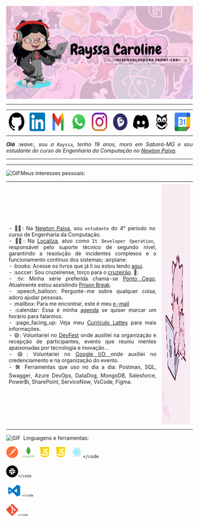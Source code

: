<!-- BANNER -->

  <div>
  <img align="center" alt="Header" src="https://github.com/Rayssa-Caroline/Rayssa-Caroline/blob/main/image%20banner%202.png"/>
  </div>
  

  -----
  
  <div align="center">
  <table>
  <tr>
   <td align="center" colspan="11"></td>
  </tr> 
  <tr>
  <td><a href="https://github.com/Rayssa-Caroline" target="_blank"><img src="https://github.com/Rayssa-Caroline/Rayssa-Caroline/blob/main/imagem%20github%20logo.webp" width="50px" height="50px"/></a>
  </td>
   <td><a href="https://www.linkedin.com/in/rayssa-caroline/" target="_blank"><img src="https://github.com/Rayssa-Caroline/Rayssa-Caroline/blob/main/linkedin2.png" width="50px" height="50px"/></a>
  </td>
  <td><a href="https://mail.google.com/mail/?view=cm&fs=1&to=rayssacaroline.dev@gmail.com" target="_blank"><img src="https://github.com/Rayssa-Caroline/Rayssa-Caroline/blob/main/gmail2.png" width="50px" height="50px"/></a
  </td>
  <td><a href="https://wa.me/5531992348351?text=Olá,%20gostaria%20de%20mais%20informações!" target="_blank"><img src="https://github.com/Rayssa-Caroline/Rayssa-Caroline/blob/main/wpp2.png" width="50px" height="50px"/></a>
  </td>
  <td><a href="https://www.instagram.com/rrayssacaroline/" target="_blank"><img src="https://github.com/Rayssa-Caroline/Rayssa-Caroline/blob/main/insta2.png" width="50px" height="50px"/></a>
  </td>
  </td>
  <td><a href="http://lattes.cnpq.br/1208427665892059" target="_blank"><img src="https://github.com/Rayssa-Caroline/Rayssa-Caroline/blob/main/lattes%20logo.png" width="50px" height="50px"/></a>
  </td>
  <!--<td><a href="https://slack.com/app_redirect?channel=UVD9N6VCL"><img src="https://github.com/joaopauloaramuni/joaopauloaramuni/blob/main/img/slack.png?raw=true" width="50px" height="50px"/></a>
  </td>-->
  <td><a href="https://discord.com/users/starggel4286" target="_blank"><img src="https://github.com/Rayssa-Caroline/Rayssa-Caroline/blob/main/discord.png" width="50px" height="50px"/></a>
  </td>
  <td><a href="https://www.skoob.com.br/usuario/8907731-ray" target="_blank"><img src="https://github.com/Rayssa-Caroline/Rayssa-Caroline/blob/main/skoob.png" width="50px" height="50px"/></a>
  </td>
  <td><a href="https://calendly.com/event_types/user/me" target="_blank"><img src="https://github.com/Rayssa-Caroline/Rayssa-Caroline/blob/main/calendar2.png" width="50px" height="50px"/></a>
  </td>
  </tr>
  <tr>
   <td align="center" colspan="11"></td>
  </tr> 
  </table>
  
  </div>
  <div align="justify">
  <i><b>Olá</b> :wave:, sou a <code>Rayssa</code>, tenho 19 anos, moro em Sabará-MG e sou estudante do curso de Engenharia da Computação no <a href="https://newtonpaiva.br/" target="_blank">Newton Paiva</a>.</i> <br />
  </div>
  
  -----
  
  <!-- BANNER -->
  
  
  
  
  
  -----
  
  <div>
  
  <img height="20" alt="GIF" src="https://github.com/joaopauloaramuni/joaopauloaramuni/blob/main/img/soulgem.gif?raw=true"/>Meus interesses pessoais:
  <table>
  <tr>
   <td align="center" colspan="2"></td>
  </tr> 
  <tr>
  <td>
  <div align="justify">
  <p> 
  - 👩‍🎓: Na <a   href="https://newtonpaiva.br/" target="_blank">Newton Paiva</a>, sou <code>estudante</code> do 4° período no curso de Engenharia da Computação. <a/> <br/>
  - 👩‍💼: Na <a href="https://zarp.localiza.com/?utm_source=google&utm_medium=cpc_fundo&utm_campaign=12183064796&utm_term=localiza+zarp&utm_content=120651550921&gad_source=1&gclid=Cj0KCQiA88a5BhDPARIsAFj595hx_8rLp_7hG6NDw4lkALdXMmaI88GzPb82w29bcN59O8ZC0XFnzmQaAvnYEALw_wcB" 
   target="_blank">Localiza</a>, atuo como <code>It Developer Operation</code>, responsável pelo suporte técnico de segundo nível, garantindo a resolução de incidentes complexos e o funcionamento contínuo dos sistemas; :airplane:<br />
  - :books: Acesse os livros que já li ou estou lendo <a href="https://www.skoob.com.br/usuario/8907731-ray" target="_blank">aqui</a>.<br />
  - :soccer: Sou cruzeirense, torço para o <a href="https://www.cruzeiro.com.br/" target="_blank">cruzeirão</a>. 🦊:<br />
  - :tv: Minha série preferida chama-se <a href="https://www.imdb.com/title/tt4474344/?ref_=fn_al_tt_1" target="_blank">Ponto Cego</a>. Atualmente estou assistindo <a href="https://www.imdb.com/title/tt0455275/?ref_=nv_sr_srsg_0_tt_4_nm_4_in_0_q_pris" target="_blank">Prison Break</a>.<br />
  - :speech_balloon: Pergunte-me sobre qualquer coisa, adoro ajudar pessoas.<br />
  - :mailbox: Para me encontrar, este é meu <a href="mailto:rayssacaroline.dev@gmail.com" target="_blank">e-mail</a> <br />
  - :calendar: Essa é minha <a href="https://calendly.com/event_types/user/me" target="_blank">agenda</a> se quiser marcar um horário para falarmos.<br />
  - :page_facing_up: Veja meu <a href="http://lattes.cnpq.br/1208427665892059" target="_blank">Currículo Lattes</a> para mais informações. <br/>
  - 😄: Voluntariei no <a href="https://www.linkedin.com/posts/rayssa-caroline_s%C3%A1bado-tive-a-honra-de-ser-volunt%C3%A1rio-no-activity-7256675784864538624-tf5e?utm_source=share&utm_medium=member_desktop" target="_blank">DevFest</a> onde auxiliei na organização e recepção de participantes, evento que reuniu mentes apaixonadas por tecnologia e inovação... <br/>
 - 😄: Voluntariei no <a href="https://www.linkedin.com/posts/rayssa-caroline_localizalabs-activity-7205447901496414209-Un5R?utm_source=share&utm_medium=member_desktop" target="_blank">Google I/O </a> onde auxiliei no credenciamento e na organização do evento. <br/>
- 🛠️ Ferramentas que uso no dia a dia: Postman, SQL, Swagger, Azure DevOps, DataDog, MongoDB, Salesforce, PowerBi, SharePoint, ServiceNow, VsCode, Figma.
  </p>
  </div>
  </td>
  <td>
  <div>
  <img alt="GIF" src="https://github.com/Rayssa-Caroline/Rayssa-Caroline/blob/main/giphy.gif" width="340px" height="650px"/>
  </div>
  </td>
  </tr>
  <tr>
   <td align="center" colspan="2"></td>
  </tr> 
  </table>

<img height="20" alt="GIF" src="https://github.com/joaopauloaramuni/joaopauloaramuni/blob/main/img/skills.gif?raw=true"/>&nbsp; Linguagens e ferramentas:

<code><a href="https://www.gnu.org/software/bash/" target="_blank"><img height="32" src="https://github.com/Rayssa-Caroline/Rayssa-Caroline/blob/main/postman.png"/></a></code>
&nbsp; 
<code><a href="https://www.gnu.org/software/bash/" target="_blank"><img height="32" src="https://github.com/Rayssa-Caroline/Rayssa-Caroline/blob/main/mongodb.png"/></a></code>
&nbsp;
<code><a href="https://www.gnu.org/software/bash/" target="_blank"><img height="32" src="https://github.com/Rayssa-Caroline/Rayssa-Caroline/blob/main/js.png"/></a></code>
&nbsp;
<code><a href="https://www.gnu.org/software/bash/" target="_blank"><img height="32" src="https://github.com/Rayssa-Caroline/Rayssa-Caroline/blob/main/js.png"/></a></code>
&nbsp;
<code><a href="https://www.gnu.org/software/bash/" target="_blank"><img height="32" src="https://github.com/Rayssa-Caroline/Rayssa-Caroline/blob/main/react.png"/></a></code
&nbsp;
<code><a href="https://www.gnu.org/software/bash/" target="_blank"><img height="32" src="https://github.com/Rayssa-Caroline/Rayssa-Caroline/blob/main/slack.png"/></a></code
&nbsp;
<code><a href="https://www.gnu.org/software/bash/" target="_blank"><img height="32" src="https://github.com/Rayssa-Caroline/Rayssa-Caroline/blob/main/vs.png"/></a></code
&nbsp;
<code><a href="https://www.gnu.org/software/bash/" target="_blank"><img height="32" src="https://github.com/Rayssa-Caroline/Rayssa-Caroline/blob/main/Git-Icon-1788C.png"/></a></code
&nbsp;

